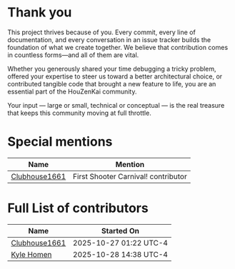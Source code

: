 # Thank you

This project thrives because of you. Every commit, every line of documentation, and every conversation in an issue tracker builds the foundation of what we create together. We believe that contribution comes in countless forms—and all of them are vital.

Whether you generously shared your time debugging a tricky problem, offered your expertise to steer us toward a better architectural choice, or contributed tangible code that brought a new feature to life, you are an essential part of the HouZenKai community.

Your input — large or small, technical or conceptual — is the real treasure that keeps this community moving at full throttle.

# Special mentions

|Name                                             | Mention                    |
|-------------------------------------------------|----------------------------|
|[Clubhouse1661](https://github.com/Clubhouse1661)|First Shooter Carnival! contributor|


# Full List of contributors

|Name|Started On|
|--------------------------------------------------------|----------------------|
|[Clubhouse1661](https://github.com/Clubhouse1661)       |2025-10-27 01:22 UTC-4|
|[Kyle Homen](https://github.com/kphero)                 |2025-10-28 14:38 UTC-4|


